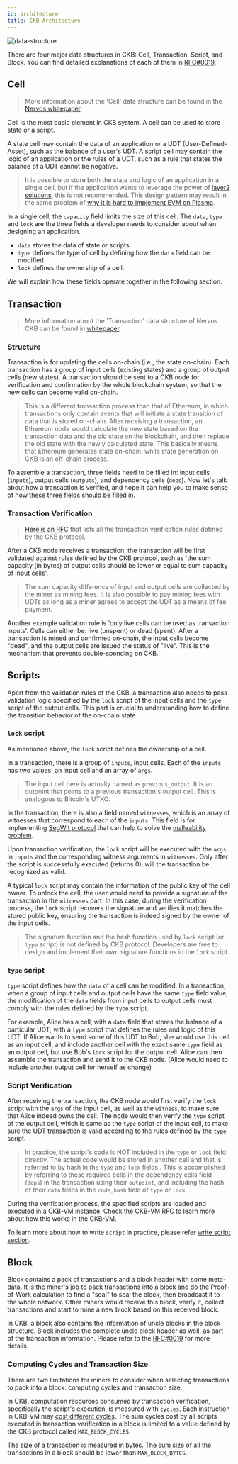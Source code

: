 ```yaml
---
id: architecture
title: CKB Architecture
---
```


![data-structure](assets/ckb-structure.png)



There are four major data structures in CKB: Cell, Transaction, Script, and Block. You can find detailed explanations of each of them in [RFC#0019](https://github.com/nervosnetwork/rfcs/blob/master/rfcs/0019-data-structures/0019-data-structures.md).

 
## Cell

> More information about the 'Cell' data structure can be found in the [Nervos whitepaper](https://github.com/nervosnetwork/rfcs/blob/master/rfcs/0002-ckb/0002-ckb.md#42-cell).

Cell is the most basic element in CKB system. A cell can be used to store state or a script. 

A state cell may contain the data of an application or a UDT (User-Defined-Asset), such as the balance of a user's UDT. A script cell may contain the logic of an application or the rules of a UDT, such as a rule that states the balance of a UDT cannot be negative. 

> It is possible to store both the state and logic of an application in a single cell, but if the application wants to leverage the power of [layer2 solutions](https://github.com/Awesome-Layer-2/Awesome-Layer-2), this is not recommended. This design pattern may result in the same problem of [why it is hard to implement EVM on Plasma](https://medium.com/@kelvinfichter/why-is-evm-on-plasma-hard-bf2d99c48df7).


In a single cell, the `capacity` field limits the size of this cell. The `data`, `type` and `lock` are the three fields a developer needs to consider about when designing an application. 
* `data` stores the data of state or scripts. 
* `type` defines the type of cell by defining how the `data` field can be modified. 
* `lock` defines the ownership of a cell. 

We will explain how these fields operate together in the following section.

## Transaction

> More information about the 'Transaction' data structure of Nervos CKB can be found in [whitepaper](https://github.com/nervosnetwork/rfcs/blob/master/rfcs/0002-ckb/0002-ckb.md#44-transaction).

### Structure
Transaction is for updating the cells on-chain (i.e., the state on-chain). Each transaction has a group of input cells (existing states) and a group of output cells (new states). A transaction should be sent to a CKB node for verification and confirmation by the whole blockchain system, so that the new cells can become valid on-chain.

> This is a different transaction process than that of Ethereum, in which transactions only contain events that will initiate a state transition of data that is stored on-chain. After receiving a transaction, an Ethereum node would calculate the new state based on the transaction data and the old state on the blockchain, and then replace the old state with the newly calculated state. This basically means that Ethereum generates state on-chain, while state generation on CKB is an off-chain process.

To assemble a transaction, three fields need to be filled in: input cells (`inputs`),  output cells (`outputs`), and dependency cells (`deps`). Now let's talk about how a transaction is verified, and hope it can help you to make sense of how these three fields should be filled in.

### Transaction Verification

> [Here is an RFC](https://github.com/nervosnetwork/rfcs/pull/80) that lists all the transaction verification rules defined by the CKB protocol.

After a CKB node receives a transaction, the transaction will be first validated against rules defined by the CKB protocol, such as 'the sum capacity (in bytes) of output cells should be lower or equal to sum capacity of input cells'.

> The sum capacity difference of input and output cells are collected by the miner as mining fees. It is also possible to pay mining fees with UDTs as long as a miner agrees to accept the UDT as a means of fee payment.

Another example validation rule is 'only live cells can be used as transaction inputs'. Cells can either be: live (unspent) or dead (spent). After a transaction is mined and confirmed on-chain, the input cells become "dead", and the output cells are issued the status of "live". This is the mechanism that prevents double-spending on CKB.


## Scripts

Apart from the validation rules of the CKB, a transaction also needs to pass validation logic specified by the `lock` script of the input cells and the `type` script of the output cells. This part is crucial to understanding how to define the transition behavior of the on-chain state.

### `lock` script
As mentioned above, the `lock` script defines the ownership of a cell. 

In a transaction, there is a group of `inputs`, input cells. Each of the `inputs` has two values: an input cell and an array of `args`. 

> The input cell here is actually named as `previous_output`. It is an outpoint that points to a previous transaction's output cell. This is analogous to Bitcoin's UTXO.

In the transaction, there is also a field named `witnesses`, which is an array of witnesses that correspond to each of the `inputs`. This field is for implementing [SegWit protocol](https://en.bitcoin.it/wiki/Segregated_Witness) that can help to solve the [malleability problem](https://en.bitcoin.it/wiki/Transaction_malleability).

Upon transaction verification, the `lock` script will be executed with the `args` in `inputs` and the corresponding witness arguments in `witnesses`. Only after the script is successfully executed (returns 0), will the transaction be recognized as valid.

A typical `lock` script may contain the information of the public key of the cell owner. To unlock the cell, the user would need to provide a signature of the transaction in the `witnesses` part. In this case, during the verification process, the `lock` script recovers the signature and verifies it matches the stored public key, ensuring the transaction is indeed signed by the owner of the input cells.

> The signature function and the hash function used by `lock` script (or `type` script) is not defined by CKB protocol. Developers are free to design and implement their own signature functions in the `lock` script.

### `type` script

`type` script defines how the `data` of a cell can be modified. In a transaction, when a group of input cells and output cells have  the same `type` field value, the modification of the `data` fields from input cells to output cells must comply with the rules defined by the `type` script. 

For example, Alice has a cell, with a `data` field that stores the balance of a particular UDT, with a `type` script that defines the rules and logic of this UDT. If Alice wants to send some of this UDT to Bob, she would use this cell as an input cell, and include another cell with the exact same `type` field as an output cell, but use Bob's `lock` script for the output cell. Alice can then assemble the transaction and send it to the CKB node. (Alice would need to include another output cell for herself as change) 

### Script Verification

After receiving the transaction, the CKB node would first verify the `lock` script with the `args` of the input cell, as well as the `witness`, to make sure that Alice indeed owns the cell. The node would then verify the `type` script of the output cell, which is same as the `type` script of the input cell, to make sure the UDT transaction is valid according to the rules defined by the `type` script.


> In practice, the script's code is NOT included in the `type` or `lock` field directly. The actual code would be stored in another cell and that is referred to by hash in the `type` and `lock` fields . This is accomplished by referring to these required cells in the dependency cells field (`deps`) in the transaction using their `outpoint`, and including the hash of their `data` fields in the `code_hash` field of `type` or `lock`.


During the verification process, the specified scripts are loaded and executed in a CKB-VM instance. Check the [CKB-VM RFC](https://github.com/nervosnetwork/rfcs/tree/master/rfcs/0003-ckb-vm) to learn more about how this works in the CKB-VM.


To learn more about how to write `script` in practice, please refer [write script section](../dev-guide/scripts).


## Block

Block contains a pack of transactions and a block header with some meta-data. It is the miner's job to pack transactions into a block and do the Proof-of-Work calculation to find a "seal" to seal the block, then broadcast it to the whole network. Other miners would receive this block, verify it, collect transactions and start to mine a new block based on this received block. 

In CKB, a block also contains the information of uncle blocks in the block structure. Block includes the complete uncle block header as well, as part of the transaction information. Please refer to the [RFC#0019](https://github.com/nervosnetwork/rfcs/blob/master/rfcs/0019-data-structures/0019-data-structures.md#uncleblock) for more details.


### Computing Cycles and Transaction Size

There are two limitations for miners to consider when selecting transactions to pack into a block: computing cycles and transaction size.

In CKB, computation resources consumed by transaction verification, specifically the script's execution, is measured with `cycles`. Each instruction in CKB-VM may [cost different cycles](https://github.com/nervosnetwork/rfcs/blob/master/rfcs/0014-vm-cycle-limits/0014-vm-cycle-limits.md#instruction-cycles). The sum cycles cost by all scripts executed in transaction verification in a block is limited to a value defined by the CKB protocol called `MAX_BLOCK_CYCLES`.

The size of a transaction is measured in bytes. The sum size of all the transactions in a block should be lower than `MAX_BLOCK_BYTES`.

